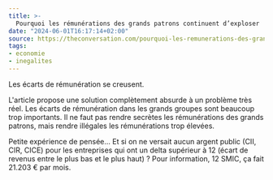```yaml
---
title: >-
  Pourquoi les rémunérations des grands patrons continuent d’exploser
date: "2024-06-01T16:17:14+02:00"
source: https://theconversation.com/pourquoi-les-remunerations-des-grands-patrons-continuent-dexploser-227940
tags:
- economie
- inegalites
---
```

Les écarts de rémunération se creusent.

L'article propose une solution complètement absurde à un problème très réel. 
Les écarts de rémunération dans les grands groupes sont beaucoup trop importants.
Il ne faut pas rendre secrètes les rémunérations des grands patrons, mais rendre illégales les rémunérations trop élevées.

Petite expérience de pensée... Et si on ne versait aucun argent public (CII, CIR, CICE) pour les entreprises qui ont un delta supérieur à 12 (écart de revenus entre le plus bas et le plus haut) ? Pour information, 12 SMIC, ça fait 21.203 € par mois.
